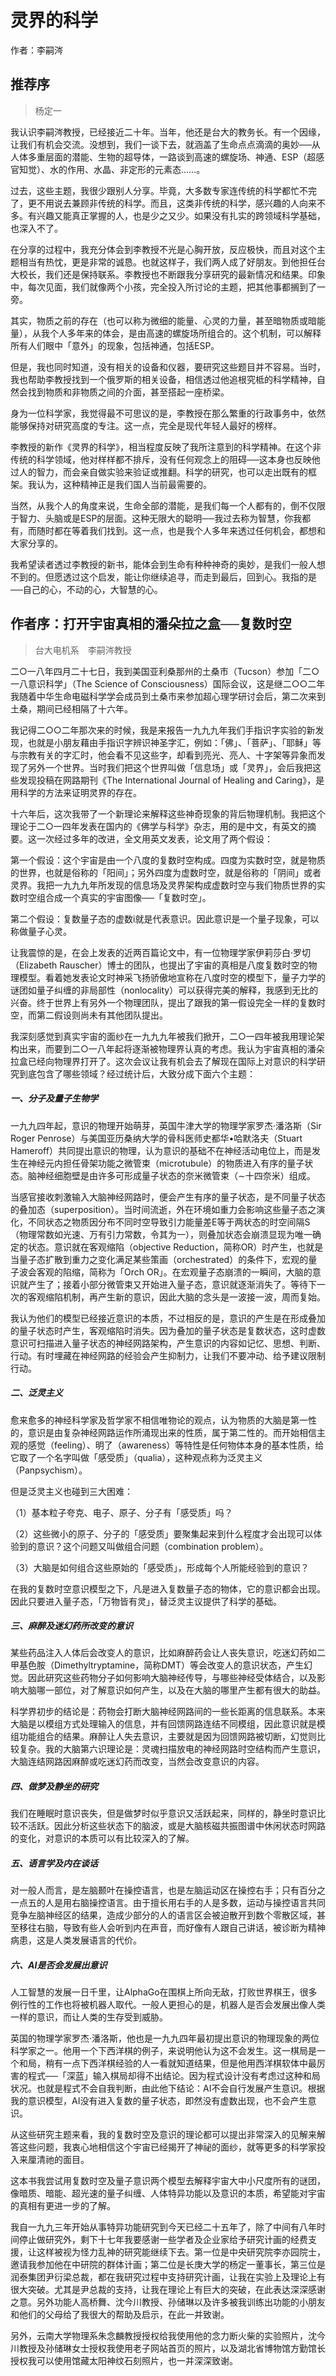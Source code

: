 # 灵界的科学

作者：李嗣涔

## 推荐序

> 杨定一

我认识李嗣涔教授，已经接近二十年。当年，他还是台大的教务长。有一个因缘，让我们有机会交流。没想到，我们一谈下去，就涵盖了生命点点滴滴的奥妙──从人体多重层面的潜能、生物的超导体，一路谈到高速的螺旋场、神通、ESP（超感官知觉）、水的作用、水晶、非定形的元素态……。

过去，这些主题，我很少跟别人分享。毕竟，大多数专家连传统的科学都忙不完了，更不用说去兼顾非传统的科学。而且，这类非传统的科学，感兴趣的人向来不多。有兴趣又能真正掌握的人，也是少之又少。如果没有扎实的跨领域科学基础，也深入不了。

在分享的过程中，我充分体会到李教授不光是心胸开放，反应极快，而且对这个主题相当有热忱，更是非常的诚恳。也就这样子，我们两人成了好朋友。到他担任台大校长，我们还是保持联系。李教授也不断跟我分享研究的最新情况和结果。印象中，每次见面，我们就像两个小孩，完全投入所讨论的主题，把其他事都搁到了一旁。

其实，物质之前的存在（也可以称为微细的能量、心灵的力量，甚至暗物质或暗能量），从我个人多年来的体会，是由高速的螺旋场所组合的。这个机制，可以解释所有人们眼中「意外」的现象，包括神通，包括ESP。

但是，我也同时知道，没有相关的设备和仪器，要研究这些题目并不容易。当时，我也帮助李教授找到一个俄罗斯的相关设备，相信透过他追根究柢的科学精神，自然会找到物质和非物质之间的介面，甚至搭起一座桥梁。

身为一位科学家，我觉得最不可思议的是，李教授在那么繁重的行政事务中，依然能够保持对研究高度的专注。这一点，完全是现代年轻人最好的榜样。

李教授的新作《灵界的科学》，相当程度反映了我所注意到的科学精神。在这个非传统的科学领域，他对样样都不排斥，没有任何观念上的阻碍──这本身也反映他过人的智力，而会亲自做实验来验证或推翻。科学的研究，也可以走出既有的框架。我认为，这种精神正是我们国人当前最需要的。

当然，从我个人的角度来说，生命全部的潜能，是我们每一个人都有的，倒不仅限于智力、头脑或是ESP的层面。这种无限大的聪明──我过去称为智慧，你我都有，而随时都在等着我们找到。这一点，也是我个人多年来透过任何机会，都想和大家分享的。

我希望读者透过李教授的新书，能体会到生命有种种神奇的奥妙，是我们一般人想不到的。但愿透过这个启发，能让你继续追寻，而走到最后，回到心。我指的是──自己的心，不动的心，大智慧的心。

## 作者序：打开宇宙真相的潘朵拉之盒──复数时空

> 台大电机系　李嗣涔教授

二○一八年四月二十七日，我到美国亚利桑那州的土桑市（Tucson）参加「二○一八意识科学」（The Science of Consciousness）国际会议，这是继二○○二年我随着中华生命电磁科学学会成员到土桑市来参加超心理学研讨会后，第二次来到土桑，期间已经相隔了十六年。

我记得二○○二年那次来的时候，我是来报告一九九九年我们手指识字实验的新发现，也就是小朋友藉由手指识字辨识神圣字汇，例如：「佛」、「菩萨」、「耶稣」等与宗教有关的字汇时，他会看不见这些字，却看到亮光、亮人、十字架等异象而发现了另外一个世界。当时我们把这个世界叫做「信息场」或「灵界」，会后我把这些发现投稿在网路期刊《The International Journal of Healing and Caring》，是用科学的方法来证明灵界的存在。

十六年后，这次我带了一个新理论来解释这些神奇现象的背后物理机制。我把这个理论于二○一四年发表在国内的《佛学与科学》杂志，用的是中文，有英文的摘要。这一次经过多年的改进，全文用英文发表，论文用了两个假设：

第一个假设：这个宇宙是由一个八度的复数时空构成。四度为实数时空，就是物质的世界，也就是俗称的「阳间」；另外四度为虚数时空，就是俗称的「阴间」或者灵界。我把一九九九年所发现的信息场及灵界架构成虚数时空与我们物质世界的实数时空组合成一个真实的宇宙图像──「复数时空」。

第二个假设：复数量子态的虚数i就是代表意识。因此意识是一个量子现象，可以称做量子心灵。

让我震惊的是，在会上发表的近两百篇论文中，有一位物理学家伊莉莎白‧罗切（Elizabeth Rauscher）博士的团队，也提出了宇宙的真相是八度复数时空的物理模型。看着她发表论文时神采飞扬骄傲地宣称在八度时空的模型下，量子力学的谜团如量子纠缠的非局部性（nonlocality）可以获得完美的解释，我感到无比的兴奋。终于世界上有另外一个物理团队，提出了跟我的第一假设完全一样的复数时空，而第二假设则尚未有其他团队提出。

我深刻感觉到真实宇宙的面纱在一九九九年被我们掀开，二○一四年被我用理论架构出来，而要到二○一八年起将逐渐被物理界认真的考虑。我认为宇宙真相的潘朵拉盒已经向物理界打开了。这次会议让我有机会去了解现在国际上对意识的科学研究到底包含了哪些领域？经过统计后，大致分成下面六个主题：

##### 一、分子及量子生物学

一九九四年起，意识的物理开始萌芽，英国牛津大学的物理学家罗杰‧潘洛斯（Sir Roger Penrose）与美国亚历桑纳大学的骨科医师史都华•哈默洛夫（Stuart Hameroff）共同提出意识的物理，认为意识的基础不在神经活动电位上，而是发生在神经元内担任骨架功能之微管束（microtubule）的物质进入有序的量子状态。脑神经细胞壁是由许多可形成量子状态的奈米微管束（∼十四奈米）组成。

当感官接收刺激输入大脑神经网路时，便会产生有序的量子状态，是不同量子状态的叠加态（superposition）。当时间流逝，外在环境如重力会影响这些量子态之演化，不同状态之物质因分布不同时空导致引力能量差E等于两状态的时空间隔S（物理常数如光速、万有引力常数，令其为一），则叠加状态会崩溃显现为唯一确定的状态。意识就在客观缩陷（objective Reduction，简称OR）时产生，也就是当量子态扩散到重力之变化满足某些策画（orchestrated）的条件下，宏观的量子波会客观的陷缩，简称为「Orch OR」。在宏观量子态崩溃的一瞬间，大脑的意识就产生了；接着小部分微管束又开始进入量子态，意识就逐渐消失了。等待下一次的客观缩陷机制，再产生新的意识，因此大脑的念头是一波接一波，周而复始。

我认为他们的模型已经接近意识的本质，不过相反的是，意识的产生是在形成叠加的量子状态时产生，客观缩陷时消失。因为叠加的量子状态是复数状态，这时虚数意识可扫描进入量子状态的神经网路架构，产生意识的内容如记忆、思想、判断、行动。有时埋藏在神经网路的经验会产生抑制力，让我们不要冲动、给予建议限制行动。

##### 二、泛灵主义

愈来愈多的神经科学家及哲学家不相信唯物论的观点，认为物质的大脑是第一性的，意识是由复杂神经网路运作所涌现出来的性质，属于第二性的。而开始相信主观的感觉（feeling）、明了（awareness）等特性是任何物体本身的基本性质，给它取了一个名字叫做「感受质」（qualia），这种观点称为泛灵主义（Panpsychism）。

但是泛灵主义也碰到三大困难：

（1）基本粒子夸克、电子、原子、分子有「感受质」吗？

（2）这些微小的原子、分子的「感受质」要聚集起来到什么程度才会出现可以体验到的意识？这个问题又叫做组合问题（combination problem）。

（3）大脑是如何组合这些原始的「感受质」，形成每个人所能经验到的意识？

在我的复数时空意识模型之下，凡是进入复数量子态的物体，它的意识都会出现。因此只要进入量子态，「万物皆有灵」，替泛灵主议提供了科学的基础。

##### 三、麻醉及迷幻药所改变的意识

某些药品注入人体后会改变人的意识，比如麻醉药会让人丧失意识，吃迷幻药如二甲基色胺（Dimethyltryptamine，简称DMT）等会改变人的意识状态，产生幻觉。因此研究这些药物分子如何影响大脑神经传导，与哪些神经受体结合，以及影响大脑哪一部位，对了解意识如何产生，以及在大脑的哪里产生都有很大的助益。

科学界初步的结论是：药物会打断大脑神经网路间的一些长距离的信息联系。本来大脑是以模组方式处理输入的信息，并有回馈网路连结不同模组，因此意识就是模组功能组合的结果。麻醉让人失去意识，主要就是因为回馈网路被切断，幻觉则比较复杂。我的大脑第六识理论是：灵魂扫描放电的神经网路时空结构而产生意识，大脑连结网路因麻醉或吃迷幻药而改变，当然会改变意识的内容。

##### 四、做梦及静坐的研究

我们在睡眠时意识丧失，但是做梦时似乎意识又活跃起来，同样的，静坐时意识比较不活跃。因此分析这些状态下的脑波，或是大脑核磁共振图谱中休闲状态时网路的变化，对意识的本质可以有比较深入的了解。

##### 五、语言学及内在谈话

对一般人而言，是左脑颞叶在操控语言，也是左脑运动区在操控右手；只有百分之一点五的人是用右脑操控语言。由于擅长用右手的人是多数，运动与操控语言共同竞争左脑神经区的结果，造成少部分的人的语言区会被迫散开到数个零散区域，甚至移往右脑，导致有些人会听到内在声音，而好像有人跟自己讲话，被诊断为精神病患，这是人类发展语言的代价。

##### 六、AI是否会发展出意识

人工智慧的发展一日千里，让AlphaGo在围棋上所向无敌，打败世界棋王，很多例行性的工作也将被机器人取代。一般人更担心的是，机器人是否会发展出像人类一样的意识，而让人类的生存受到威胁。

英国的物理学家罗杰‧潘洛斯，他也是一九九四年最初提出意识的物理现象的两位科学家之一。他用一个下西洋棋的例子，来说明他认为这不会发生。这一棋局是一个和局，稍有一点下西洋棋经验的人一看就知道结果，但是他用西洋棋软体中最厉害的程式──「深蓝」输入棋局却得不出结论。因为程式设计没有考虑过这种和局状况。也就是程式不会自我判断，由此他下结论：AI不会自行发展产生意识。根据我的意识模型，AI没有进入复数的量子状态，即然没有虚数出现，也不会产生意识。

从这些研究主题来看，我的复数时空及意识的理论都可以提出非常深入的见解来解答这些问题，我衷心地相信这个宇宙已经揭开了神祕的面纱，就等更多的科学家投入来厘清祂的面目。

这本书我尝试用复数时空及量子意识两个模型去解释宇宙大中小尺度所有的谜团，像暗质、暗能、超光速的量子纠缠、人体特异功能以及意识的本质，希望能对宇宙的真相有更进一步的了解。

我自一九九三年开始从事特异功能研究到今天已经二十五年了，除了中间有八年时间停止做研究外，剩下十七年我要感谢一些学者及企业家给予研究计画的经费支援，让这样被视为怪力乱神的研究能继续下去。第一位是中央研究院李亦园院士，邀请我参加他在中研院的群体计画；第二位是长庚大学的杨定一董事长，第三位是润泰集团尹衍梁总裁，都在我研究过程中支持研究计画，让我在实验上及理论上有很大突破。尤其是尹总裁的支持，让我在理论上有巨大的突破，在此表达深深感谢之意。另外功能人高桥舞、沈今川教授、孙储琳以及许多被我训练出功能的小朋友和他们的父母给了我很大的帮助及启示，在此一并致谢。

另外，云南大学物理系朱念麟教授授权给我使用他的念力断火柴的实验照片，沈今川教授及孙储琳女士授权我使用老子网站首页的照片，以及湖北省博物馆方勤馆长授权我可以使用馆藏太阳神纹石刻照片，也一并深深致谢。
